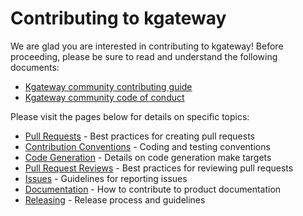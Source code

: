 # Contributing to kgateway

We are glad you are interested in contributing to kgateway! Before proceeding, please be sure to read and understand the following documents:
- [Kgateway community contributing guide](https://github.com/kgateway-dev/community/blob/main/CONTRIBUTING.md)
- [Kgateway community code of conduct](https://github.com/kgateway-dev/community/blob/main/CODE-OF-CONDUCT.md)

Please visit the pages below for details on specific topics:

- [Pull Requests](pull-requests.md) - Best practices for creating pull requests
- [Contribution Conventions](conventions.md) - Coding and testing conventions
- [Code Generation](code-generation.md) - Details on code generation make targets
- [Pull Request Reviews](pull-request-reviews.md) - Best practices for reviewing pull requests
- [Issues](issues.md) - Guidelines for reporting issues
- [Documentation](documentation.md) - How to contribute to product documentation
- [Releasing](releasing.md) - Release process and guidelines
